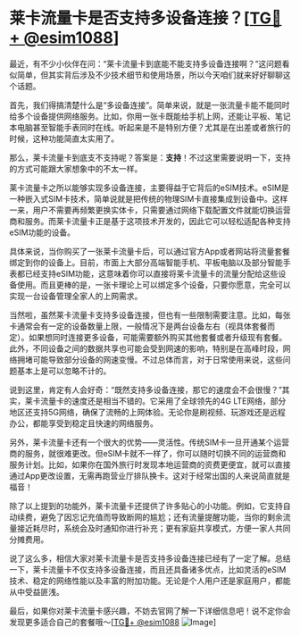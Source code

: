 # 莱卡流量卡是否支持多设备连接？[[TG💪+ @esim1088](https://t.me/s/esim1088)]

最近，有不少小伙伴在问：“莱卡流量卡到底能不能支持多设备连接啊？”这问题看似简单，但其实背后涉及不少技术细节和使用场景，所以今天咱们就来好好聊聊这个话题。

首先，我们得搞清楚什么是“多设备连接”。简单来说，就是一张流量卡能不能同时给多个设备提供网络服务。比如，你用一张卡既能给手机上网，还能让平板、笔记本电脑甚至智能手表同时在线。听起来是不是特别方便？尤其是在出差或者旅行的时候，这种功能简直太实用了。

那么，莱卡流量卡到底支不支持呢？答案是：**支持**！不过这里需要说明一下，支持的方式可能跟大家想象中的不太一样。

莱卡流量卡之所以能够实现多设备连接，主要得益于它背后的eSIM技术。eSIM是一种嵌入式SIM卡技术，简单说就是把传统的物理SIM卡直接集成到设备中。这样一来，用户不需要再频繁更换实体卡，只需要通过网络下载配置文件就能切换运营商和服务。而莱卡流量卡正是基于这项技术开发的，因此它可以轻松适配各种支持eSIM功能的设备。

具体来说，当你购买了一张莱卡流量卡后，可以通过官方App或者网站将流量套餐绑定到你的设备上。目前，市面上大部分高端智能手机、平板电脑以及部分智能手表都已经支持eSIM功能，这意味着你可以直接将莱卡流量卡的流量分配给这些设备使用。而且更棒的是，一张卡理论上可以绑定多个设备，只要你愿意，完全可以实现一台设备管理全家人的上网需求。

当然啦，虽然莱卡流量卡支持多设备连接，但也有一些限制需要注意。比如，每张卡通常会有一定的设备数量上限，一般情况下是两台设备左右（视具体套餐而定）。如果想同时连接更多设备，可能需要额外购买其他套餐或者升级现有套餐。此外，不同设备之间的数据共享也可能会受到网速的影响，特别是在高峰时段，网络拥堵可能导致部分设备的网速变慢。不过总体而言，对于日常使用来说，这些问题基本上是可以忽略不计的。

说到这里，肯定有人会好奇：“既然支持多设备连接，那它的速度会不会很慢？”其实，莱卡流量卡的速度还是相当不错的。它采用了全球领先的4G LTE网络，部分地区还支持5G网络，确保了流畅的上网体验。无论你是刷视频、玩游戏还是远程办公，都能享受到稳定且快速的网络服务。

另外，莱卡流量卡还有一个很大的优势——灵活性。传统SIM卡一旦开通某个运营商的服务，就很难更改。但eSIM卡就不一样了，你可以随时切换不同的运营商和服务计划。比如，如果你在国外旅行时发现本地运营商的资费更便宜，就可以直接通过App更改设置，无需再跑营业厅排队换卡。这对于经常出国的人来说简直就是福音！

除了以上提到的功能外，莱卡流量卡还提供了许多贴心的小功能。例如，它支持自动续费，避免了因忘记充值而导致断网的尴尬；还有流量提醒功能，当你的剩余流量接近耗尽时，系统会及时通知你进行补充；更有家庭共享模式，方便一家人共同分摊费用。

说了这么多，相信大家对莱卡流量卡是否支持多设备连接已经有了一定了解。总结一下，莱卡流量卡不仅支持多设备连接，而且还具备诸多优点，比如灵活的eSIM技术、稳定的网络性能以及丰富的附加功能。无论是个人用户还是家庭用户，都能从中受益匪浅。

最后，如果你对莱卡流量卡感兴趣，不妨去官网了解一下详细信息吧！说不定你会发现更多适合自己的套餐哦～[[TG💪+ @esim1088](https://t.me/s/esim1088) ![Image](https://i.postimg.cc/4NQfJmqS/Snipaste-2025-05-13-00-14-12.png)]